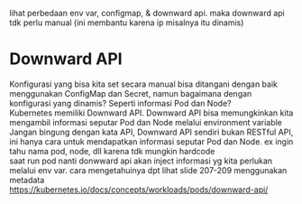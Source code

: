 lihat perbedaan env var, configmap, & downward api. maka downward api tdk perlu manual (ini membantu karena ip misalnya itu dinamis)
# Downward API
Konfigurasi yang bisa kita set secara manual bisa ditangani dengan baik menggunakan ConfigMap dan Secret, namun bagaimana dengan konfigurasi yang dinamis? Seperti informasi Pod dan Node?<br>
Kubernetes memiliki Downward API. Downward API bisa memungkinkan kita mengambil informasi seputar Pod dan Node melalui environment variable<br>
Jangan bingung dengan kata API, Downward API sendiri bukan RESTful API, ini hanya cara untuk mendapatkan informasi seputar Pod dan Node. ex ingin tahu nama pod, node, dll karena tdk mungkin hardcode<br>
saat run pod nanti donwward api akan inject informasi yg kita perlukan melalui env var. cara mengetahuinya dpt lihat slide 207-209 menggunakan metadata<br>
https://kubernetes.io/docs/concepts/workloads/pods/downward-api/<br>
